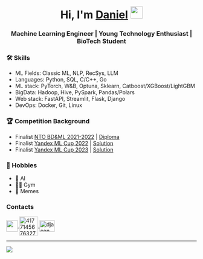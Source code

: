 <h1 align="center">Hi, I'm <a href="https://github.com/Djacon">Daniel</a> <img src="https://github.com/blackcater/blackcater/raw/main/images/Hi.gif"
width="32" height="32"/></h1>
<h3 align="center">Machine Learning Engineer | Young Technology Enthusiast | BioTech Student</h3>

### 🛠️ Skills
- ML Fields: Classic ML, NLP, RecSys, LLM
- Languages: Python, SQL, C/C++, Go
- ML stack: PyTorch, W&B, Optuna, Sklearn, Catboost/XGBoost/LightGBM
- BigData: Hadoop, Hive, PySpark, Pandas/Polars
- Web stack: FastAPI, Streamlit, Flask, Django
- DevOps: Docker, Git, Linux

### 🏆 Competition Background
- Finalist [NTO BD&ML 2021-2022](https://ntcontest.ru/tracks/nto-school/proekt-po-iskusstvennomu-intellektu/bolshie-dannye-i-mashinnoe-obuchenie/) | [Diploma](https://diploma.kruzhok.org/s3/talent-diploma-service/6159066c-e816-49b7-8e49-7f6966352e81/496711.pdf)
- Finalist [Yandex ML Cup 2022](https://yandex.ru/cup/ml/) | [Solution](https://github.com/Djacon/Yandex-ML-Cup-2022-25th-Place-Solution)
- Finalist [Yandex ML Cup 2023](https://yandex.ru/cup/ml/) | [Solution](https://github.com/Djacon/yandex-ml-cup-2023)

### 👾 Hobbies
- 🤖 AI
- 🏋️‍♂️ Gym
- 🗿 Memes

### Contacts
<p align="left">
    <a href="https://t.me/djacon" target="_blank">
        <img align="center" src="https://upload.wikimedia.org/wikipedia/commons/thumb/8/83/Telegram_2019_Logo.svg/1024px-Telegram_2019_Logo.svg.png" width="30" height="30"/>
    </a>
    <a href="https://discordapp.com/users/417714567632781313/" target="_blank">
        <img align="center" src="https://static.vecteezy.com/system/resources/previews/018/930/604/original/discord-logo-discord-icon-transparent-free-png.png" alt="417714567632781313" height="50" width=50"/>
    </a>
        <a href="https://kaggle.com/djacon" target="blank">
        <img align="center" src="https://raw.githubusercontent.com/rahuldkjain/github-profile-readme-generator/master/src/images/icons/Social/kaggle.svg" alt="djacon" height="30" width="40" />
    </a>
</p>

---

[![](https://visitcount.itsvg.in/api?id=Djacon&label=Profile%20Views&color=6&icon=5&pretty=true)](https://visitcount.itsvg.in/)
